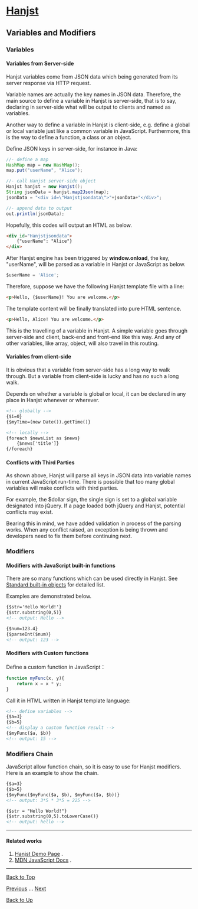 # [Hanjst](/hanjst/index)
## Variables and Modifiers
### Variables

#### Variables from Server-side
Hanjst variables come from JSON data which being generated from its server response via HTTP request.

Variable names are actually the key names in JSON data. Therefore, the main source to define a variable in Hanjst is server-side, that is to say, declaring in server-side what will be output to clients and named as variables.

Another way to define a variable in Hanjst is client-side, e.g. define a global or local variable just like a common variable in JavaScript. Furthermore, this is the way to define a function, a class or an object.

Define JSON keys in server-side, for instance in Java:

```java
//- define a map
HashMap map = new HashMap();
map.put("userName", "Alice");

//- call Hanjst server-side object
Hanjst hanjst = new Hanjst();
String jsonData = hanjst.map2Json(map);
jsonData = "<div id=\"Hanjstjsondata\">"+jsonData+"</div>";

//- append data to output
out.println(jsonData);
```

Hopefully, this codes will output an HTML as below.

```html
<div id="Hanjstjsondata">
	{"userName": "Alice"}
</div>
```
After Hanjst engine has been triggered by **window.onload**,  the key,  "userName", will be parsed as a variable in Hanjst or JavaScript as below.

```javascript
$userName = 'Alice';
```

Therefore, suppose we have the following Hanjst template file with a line:

```html
<p>Hello, {$userName}! You are welcome.</p>
```
The template content will be finally translated into pure HTML sentence.

```html
<p>Hello, Alice! You are welcome.</p>
```

This is the travelling of a variable in Hanjst.
A simple variable goes through server-side and client, back-end and front-end like this way. And any of other variables, like array, object, will also travel in this routing. 

#### Variables from client-side

It is obvious that a variable  from server-side has a long way to walk through. But a variable from client-side is lucky and has no such a long walk.

Depends on whether a variable is global or local, it can be declared in any place in Hanjst whenever or wherever.

```html
<!-- globally -->
{$i=0}
{$myTime=(new Date()).getTime()}

<!-- locally -->
{foreach $newsList as $news}
	{$news['title']}
{/foreach}
```
#### Conflicts with Third Parties

As shown above, Hanjst will parse all keys in JSON data into variable names in current JavaScript run-time. There is possible that too many global variables will make conflicts with third parties.

For example, the $dollar sign, the single sign is set to a global variable designated into jQuery. If a page loaded both jQuery and Hanjst, potential conflicts may exist.

Bearing this in mind, we have added validation in process of the parsing works. When any conflict raised, an exception is being thrown and developers need to fix them before continuing next.


### Modifiers

#### Modifiers with JavaScript built-in functions

There are so many functions which can be used directly in Hanjst.
See [Standard built-in objects](https://developer.mozilla.org/en-US/docs/Web/JavaScript/Reference/Global_Objects) for detailed list.

Examples are demonstrated below.

```html
{$str='Hello World!'}
{$str.substring(0,5)}
<!-- output: Hello -->

{$num=123.4}
{$parseInt($num)}
<!-- output: 123 -->

```
 
#### Modifiers with Custom functions

Define a custom function in JavaScript：
```javascript
function myFunc(x, y){
	return x = x * y;
}
```
Call it in HTML written in Hanjst template language:
```html
<!-- define variables -->
{$a=3}
{$b=5}
<!-- display a custom function result -->
{$myFunc($a, $b)}
<!-- output: 15 -->
```

### Modifiers Chain

JavaScript allow function chain, so it is easy to use for Hanjst modifiers.
Here is an example to show the chain.

```html
{$a=3}
{$b=5}
{$myFunc($myFunc($a, $b), $myFunc($a, $b))}
<!-- output: 3*5 * 3*5 = 225 -->

{$str = "Hello World!"}
{$str.substring(0,5).toLowerCase()}
<!-- output: hello -->
```

---

#### Related works

1. [Hanjst Demo Page](https://ufqi.com/dev/hanjst/) .
2. [MDN JavaScript Docs](https://developer.mozilla.org/en-US/docs/Web/JavaScript/Reference/Global_Objects) .

----
[Back to Top](/hanjst/hanjst-variable)

[Previous](./hanjst-syntax) ... [Next](./hanjst-function)

[Back to Up](/hanjst/index)

<!--stackedit_data:
eyJoaXN0b3J5IjpbMTkwMjQ5MTQ2MSwxNjU1NzY0MjcxLDEzMz
g0Njk1MjYsLTcyNjg0NjE1NCwxMzE0MTM1NDY0LDg1MTA0ODYx
M119
-->